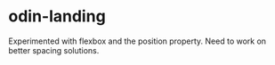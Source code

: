 # odin-landing
Experimented with flexbox and the position property.
Need to work on better spacing solutions.
